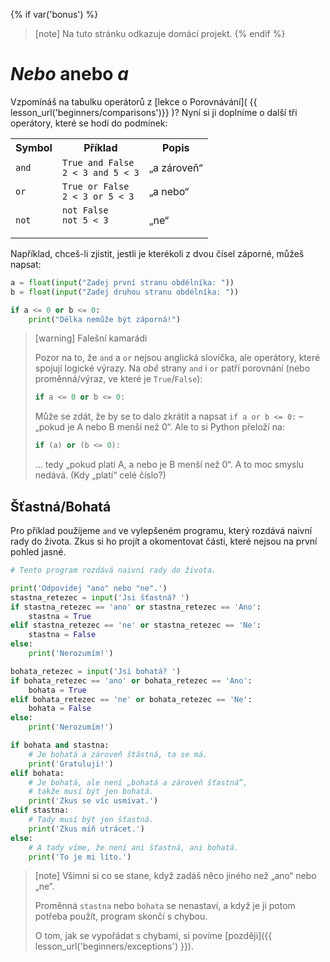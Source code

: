 {% if var('bonus') %}
> [note]
> Na tuto stránku odkazuje domácí projekt.
{% endif %}

# *Nebo* anebo *a*

Vzpomínáš na tabulku operátorů
z [lekce o Porovnávání]( {{ lesson_url('beginners/comparisons')}} )?
Nyní si ji doplníme o další tři operátory,
které se hodí do podmínek:

<table class="table">
    <tr>
        <th>Symbol</th>
        <th>Příklad</th>
        <th>Popis</th>
    </tr>
    <tr>
        <td><code>and</code></td>
        <td><code>True and False</code><br><code>2 < 3 and 5 < 3</code></td>
        <td>„a zároveň“</td>
    </tr>
    <tr>
        <td><code>or</code></td>
        <td><code>True or False</code><br><code>2 < 3 or 5 < 3</code></td>
        <td>„a nebo“</td>
    </tr>
    <tr>
        <td><code>not</code></td>
        <td><code>not False</code><br><code>not 5 < 3</code</td>
        <td>„ne“</td>
    </tr>
</table>

Například, chceš-li zjistit, jestli je kterékoli z dvou čísel záporné,
můžeš napsat:

```python
a = float(input("Zadej první stranu obdélníka: "))
b = float(input("Zadej druhou stranu obdélníka: "))

if a <= 0 or b <= 0:
    print("Délka nemůže být záporná!")
```

> [warning] Falešní kamarádi
>
> Pozor na to, že `and` a `or` nejsou anglická slovíčka, ale operátory,
> které spojují logické výrazy.
> Na *obě* strany `and` i `or` patří porovnání (nebo proměnná/výraz,
> ve které je `True`/`False`):
>
> ```python
> if a <= 0 or b <= 0:
> ```
>
> Může se zdát, že by se to dalo zkrátit a napsat `if a or b <= 0:` – „pokud
> je A nebo B menší než 0“.
> Ale to si Python přeloží na:
>
> ```python
> if (a) or (b <= 0):
> ```
>
> ... tedy  „pokud platí A, a nebo je B menší než 0“.
> A to moc smyslu nedává.
> (Kdy „platí“ celé číslo?)


## Šťastná/Bohatá

Pro příklad použijeme `and` ve vylepšeném programu, který rozdává naivní rady
do života.
Zkus si ho projít a okomentovat části, které nejsou na první pohled jasné.

```python
# Tento program rozdává naivní rady do života.

print('Odpovídej "ano" nebo "ne".')
stastna_retezec = input('Jsi šťastná? ')
if stastna_retezec == 'ano' or stastna_retezec == 'Ano':
    stastna = True
elif stastna_retezec == 'ne' or stastna_retezec == 'Ne':
    stastna = False
else:
    print('Nerozumím!')

bohata_retezec = input('Jsi bohatá? ')
if bohata_retezec == 'ano' or bohata_retezec == 'Ano':
    bohata = True
elif bohata_retezec == 'ne' or bohata_retezec == 'Ne':
    bohata = False
else:
    print('Nerozumím!')

if bohata and stastna:
    # Je bohatá a zároveň štǎstná, ta se má.
    print('Gratuluji!')
elif bohata:
    # Je bohatá, ale není „bohatá a zároveň šťastná“,
    # takže musí být jen bohatá.
    print('Zkus se víc usmívat.')
elif stastna:
    # Tady musí být jen šťastná.
    print('Zkus míň utrácet.')
else:
    # A tady víme, že není ani šťastná, ani bohatá.
    print('To je mi líto.')
```

> [note]
> Všimni si co se stane, když zadáš něco jiného než „ano“ nebo „ne“.
>
> Proměnná `stastna` nebo `bohata` se nenastaví, a když je ji potom
> potřeba použít, program skončí s chybou.
>
> O tom, jak se vypořádat s chybami, si povíme [později]({{ lesson_url('beginners/exceptions') }}).
